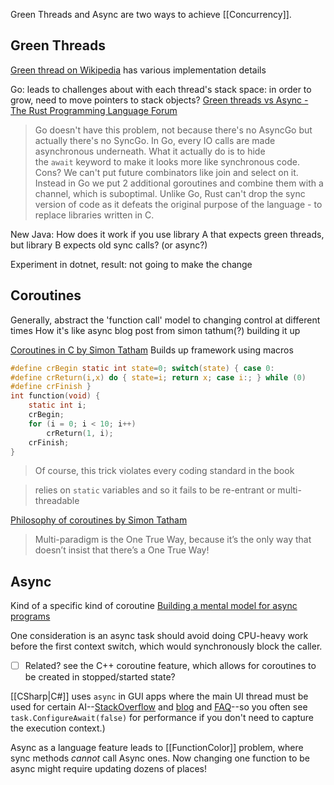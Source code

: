 Green Threads and Async are two ways to achieve [[Concurrency]]. 
## Green Threads
[Green thread on Wikipedia](https://en.wikipedia.org/wiki/Green_thread#Green_threads_in_the_Java_Virtual_Machine) has various implementation details

Go: leads to challenges about with each thread's stack space: in order to grow, need to move pointers to stack objects?
[Green threads vs Async - The Rust Programming Language Forum](https://users.rust-lang.org/t/green-threads-vs-async/42159/4?u=darthwalsh)
> Go doesn't have this problem, not because there's no AsyncGo but actually there's no SyncGo.
> In Go, every IO calls are made asynchronous underneath. What it actually do is to hide the `await` keyword to make it looks more like synchronous code. Cons? We can't put future combinators like join and select on it. Instead in Go we put 2 additional goroutines and combine them with a channel, which is suboptimal.
> Unlike Go, Rust can't drop the sync version of code as it defeats the original purpose of the language - to replace libraries written in C.

New Java: How does it work if you use library A that expects green threads, but library B expects old sync calls? (or async?)

Experiment in dotnet, result: not going to make the change
## Coroutines
Generally, abstract the 'function call' model to changing control at different times
How it's like async
blog post from simon tathum(?) building it up

[Coroutines in C by Simon Tatham](https://www.chiark.greenend.org.uk/~sgtatham/coroutines.html)
Builds up framework using macros
```c
#define crBegin static int state=0; switch(state) { case 0:
#define crReturn(i,x) do { state=i; return x; case i:; } while (0)
#define crFinish }
int function(void) {
    static int i;
    crBegin;
    for (i = 0; i < 10; i++)
        crReturn(1, i);
    crFinish;
}
```

>Of course, this trick violates every coding standard in the book

>relies on `static` variables and so it fails to be re-entrant or multi-threadable

[Philosophy of coroutines by Simon Tatham](https://www.chiark.greenend.org.uk/~sgtatham/quasiblog/coroutines-philosophy/#textMulti2Dparadigm20is20the20One20True20Way2C20because20itE28099s20the20only20way20that20doesnE28099t20insist20that20thereE28099s20a20One20True20Way)
>Multi-paradigm is the One True Way, because it’s the only way that doesn’t insist that there’s a One True Way!

## Async
Kind of a specific kind of coroutine
[Building a mental model for async programs](https://rainingcomputers.blog/dist/building_a_mental_model_for_async_programs.md) 

One consideration is an async task should avoid doing CPU-heavy work before the first context switch, which would synchronously block the caller.
- [ ] Related? see the C++ coroutine feature, which allows for coroutines to be created in stopped/started state?

[[CSharp|C#]] uses `async` in GUI apps where the main UI thread must be used for certain AI--[StackOverflow](https://stackoverflow.com/a/18098557/771768) and [blog](https://devblogs.microsoft.com/pfxteam/await-synchronizationcontext-and-console-apps/) and  [FAQ](https://devblogs.microsoft.com/dotnet/configureawait-faq/)--so you often see `task.ConfigureAwait(false)` for performance if you don't need to capture the execution context.)

Async as a language feature leads to [[FunctionColor]] problem, where sync methods *cannot* call Async ones. Now changing one function to be async might require updating dozens of places!